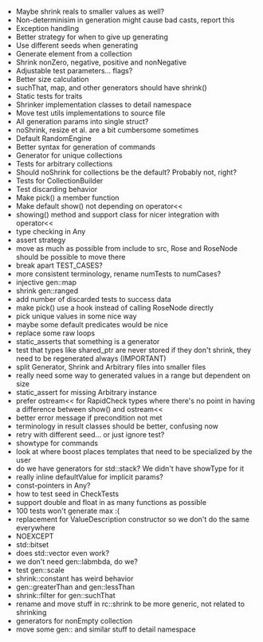 - Maybe shrink reals to smaller values as well?
- Non-determinisim in generation might cause bad casts, report this
- Exception handling
- Better strategy for when to give up generating
- Use different seeds when generating
- Generate element from a collection
- Shrink nonZero, negative, positive and nonNegative
- Adjustable test parameters... flags?
- Better size calculation
- suchThat, map, and other generators should have shrink()
- Static tests for traits
- Shrinker implementation classes to detail namespace
- Move test utils implementations to source file
- All generation params into single struct?
- noShrink, resize et al. are a bit cumbersome sometimes
- Default RandomEngine
- Better syntax for generation of commands
- Generator for unique collections
- Tests for arbitrary collections
- Should noShrink for collections be the default? Probably not, right?
- Tests for CollectionBuilder
- Test discarding behavior
- Make pick() a member function
- Make default show() not depending on operator<<
- showing() method and support class for nicer integration with operator<<
- type checking in Any
- assert strategy
- move as much as possible from include to src, Rose and RoseNode should be possible to move there
- break apart TEST_CASES?
- more consistent terminology, rename numTests to numCases?
- injective gen::map
- shrink gen::ranged
- add number of discarded tests to success data
- make pick() use a hook instead of calling RoseNode directly
- pick unique values in some nice way
- maybe some default predicates would be nice
- replace some raw loops
- static_asserts that something is a generator
- test that types like shared_ptr<T> are never stored if they don't shrink, they need to be regenerated always (IMPORTANT)
- split Generator, Shrink and Arbitrary files into smaller files
- really need some way to generated values in a range but dependent on size
- static_assert for missing Arbitrary instance
- prefer ostream<< for RapidCheck types where there's no point in having a difference between show() and ostream<<
- better error message if precondition not met
- terminology in result classes should be better, confusing now
- retry with different seed... or just ignore test?
- showtype for commands
- look at where boost places templates that need to be specialized by the user
- do we have generators for std::stack? We didn't have showType for it
- really inline defaultValue for implicit params?
- const-pointers in Any?
- how to test seed in CheckTests
- support double and float in as many functions as possible
- 100 tests won't generate max :(
- replacement for ValueDescription constructor so we don't do the same everywhere
- NOEXCEPT
- std::bitset
- does std::vector<bool> even work?
- we don't need gen::labmbda, do we?
- test gen::scale
- shrink::constant has weird behavior
- gen::greaterThan and gen::lessThan
- shrink::filter for gen::suchThat
- rename and move stuff in rc::shrink to be more generic, not related to shrinking
- generators for nonEmpty collection
- move some gen:: and similar stuff to detail namespace
